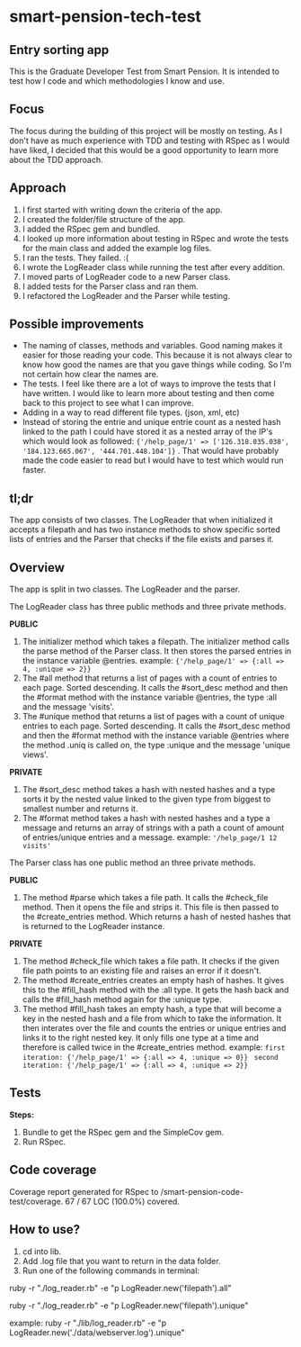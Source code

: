 # smart-pension-tech-test

## Entry sorting app

This is the Graduate Developer Test from Smart Pension. It is intended to test how I code and which methodologies I know and use.


## Focus

The focus during the building of this project will be mostly on testing. As I don't have as much experience with TDD and testing with RSpec as I would have liked, I decided that this would be a good opportunity to learn more about the TDD approach.


## Approach

1. I first started with writing down the criteria of the app.
2. I created the folder/file structure of the app.
3. I added the RSpec gem and bundled.
4. I looked up more information about testing in RSpec and wrote the tests for the main class and added the example log files.
5. I ran the tests. They failed. :(
6. I wrote the LogReader class while running the test after every addition.
7. I moved parts of LogReader code to a new Parser class.
8. I added tests for the Parser class and ran them.
9. I refactored the LogReader and the Parser while testing.


## Possible improvements

* The naming of classes, methods and variables. Good naming makes it easier for those reading your code. This because it is not always clear to know how good the names are that you gave things while coding. So I'm not certain how clear the names are.
* The tests. I feel like there are a lot of ways to improve the tests that I have written. I would like to learn more about testing and then come back to this project to see what I can improve.
* Adding in a way to read different file types. (json, xml, etc)
* Instead of storing the entrie and unique entrie count as a nested hash linked to the path I could have stored it as a nested array of the IP's which would look as followed: `{'/help_page/1' => ['126.318.035.038', '184.123.665.067', '444.701.448.104']}` . That would have probably made the code easier to read but I would have to test which would run faster.

## tl;dr

The app consists of two classes. The LogReader that when initialized it accepts a filepath and has two instance methods to show specific sorted lists of entries and the Parser that checks if the file exists and parses it.


## Overview

The app is split in two classes. The LogReader and the parser.

The LogReader class has three public methods and three private methods.

**PUBLIC**
1. The initializer method which takes a filepath. The initializer method calls the parse method of the Parser class. It then stores the parsed entries in the instance variable @entries. example: `{'/help_page/1' => {:all => 4, :unique => 2}} `
2. The #all method that returns a list of pages with a count of entries to each page. Sorted descending. It calls the #sort_desc method and then the #format method with the instance variable @entries, the type :all and the message 'visits'.
3. The #unique method that returns a list of pages with a count of unique entries to each page. Sorted descending. It calls the #sort_desc method and then the #format method with the instance variable @entries where the method .uniq is called on, the type :unique and the message 'unique views'.

**PRIVATE**
1. The #sort_desc method takes a hash with nested hashes and a type sorts it by the nested value linked to the given type from biggest to smallest number and returns it.
2. The #format method takes a hash with nested hashes and a type a message and returns an array of strings with a path a count of amount of entries/unique entries and a message. example: `'/help_page/1 12 visits'`

The Parser class has one public method an three private methods.

**PUBLIC**
1. The method #parse which takes a file path. It calls the #check_file method. Then it opens the file and strips it.  This file is then passed to the #create_entries method. Which returns a hash of nested hashes that is returned to the LogReader instance.

**PRIVATE**
1. The method #check_file which takes a file path. It checks if the given file path points to an existing file and raises an error if it doesn't.
2. The method #create_entries creates an empty hash of hashes. It gives this to the #fill_hash method with the :all type. It gets the hash back and calls the #fill_hash method again for the :unique type.
3. The method #fill_hash takes an empty hash, a type that will become a key in the nested hash and a file from which to take the information. It then interates over the file and counts the entries or unique entries and links it to the right nested key. It only fills one type at a time and therefore is called twice in the #create_entries method.
example:
`first iteration: {'/help_page/1' => {:all => 4, :unique => 0}} `
`second iteration: {'/help_page/1' => {:all => 4, :unique => 2}} `


## Tests

**Steps:**
1. Bundle to get the RSpec gem and the SimpleCov gem.
2. Run RSpec.


## Code coverage
Coverage report generated for RSpec to /smart-pension-code-test/coverage. 67 / 67 LOC (100.0%) covered.


## How to use?

1. cd into lib.
2. Add .log file that you want to return in the data folder.
3. Run one of the following commands in terminal:

ruby -r "./log_reader.rb" -e "p LogReader.new('filepath').all"

ruby -r "./log_reader.rb" -e "p LogReader.new('filepath').unique"

example:
ruby -r "./lib/log_reader.rb" -e "p LogReader.new('./data/webserver.log').unique"
